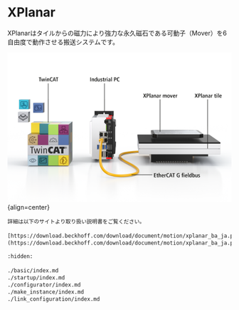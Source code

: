 # XPlanar

XPlanarはタイルからの磁力により強力な永久磁石である可動子（Mover）を6自由度で動作させる搬送システムです。

![](assets/2024-04-18-16-56-35.png){align=center}

```{note}
詳細は以下のサイトより取り扱い説明書をご覧ください。

[https://download.beckhoff.com/download/document/motion/xplanar_ba_ja.pdf](https://download.beckhoff.com/download/document/motion/xplanar_ba_ja.pdf)
```

```{toctree}
:hidden:

./basic/index.md
./startup/index.md
./configurator/index.md
./make_instance/index.md
./link_configuration/index.md
```